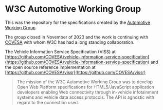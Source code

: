 # W3C Automotive Working Group

This was the repository for the specifications created by the [Automotive Working Group](http://www.w3.org/auto/wg/).

The group closed in November of 2023 and the work is continuing with [COVESA](https://covesa.global) with whom W3C has had a long standing collaboration.

The Vehicle Information Service Specification (VISS) at [https://github.com/COVESA/vehicle-information-service-specification](https://github.com/COVESA/vehicle-information-service-specification) and the open source reference implementation at [https://github.com/COVESA/vissr](https://github.com/COVESA/vissr)

> The mission of the W3C Automotive Working Group was to develop Open Web Platform specifications for HTML5/JavaScript application developers enabling Web connectivity through in-vehicle infotainment systems and vehicle data access protocols. The API is agnostic with regard to the connection used.
